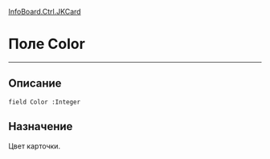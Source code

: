 ﻿---
Link: InfoBoard.Ctrl.JKCard.@Color
---

<!---  Навигация
[Имя проекта](#) :
-->
[InfoBoard.Ctrl.JKCard](Default)

# Поле Color
---

## Описание

    field Color :Integer

<!--
## Аргументы{#Args}

### Аргумент1

Описание аргумента 1
-->

## Назначение

Цвет карточки.

<!--
## Пример

    Color...
-->

